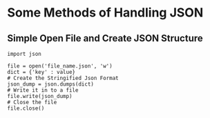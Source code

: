 # Some Methods of Handling JSON

## Simple Open File and Create JSON Structure
```
import json

file = open('file_name.json', 'w')
dict = {'key' : value}
# Create the Stringified Json Format
json_dump = json.dumps(dict)
# Write it in to a file
file.write(json_dump)
# Close the file
file.close()
```